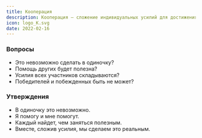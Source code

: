 ```yaml
---
title: Кооперация
description: Кооперация — сложение индивидуальных усилий для достижения коллективных целей
icon: logo_K.svg
date: 2022-02-16
---
```


### Вопросы

- Это невозможно сделать в одиночку?
- Помощь других будет полезна?
- Усилия всех участников складываются?
- Победителей и побежденных быть не может?

### Утверждения

- В одиночку это невозможно.
- Я помогу и мне помогут.
- Каждый найдет, чем заняться полезным.
- Вместе, сложив усилия, мы сделаем это реальным.
